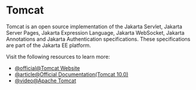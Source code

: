 # Tomcat

Tomcat is an open source implementation of the Jakarta Servlet, Jakarta Server Pages, Jakarta Expression Language, Jakarta WebSocket, Jakarta Annotations and Jakarta Authentication specifications. These specifications are part of the Jakarta EE platform.

Visit the following resources to learn more:

- [@official@Tomcat Website](https://tomcat.apache.org/)
- [@article@Official Documentation(Tomcat 10.0)](https://tomcat.apache.org/tomcat-10.0-doc/index.html)
- [@video@Apache Tomcat](https://www.youtube.com/c/ApacheTomcatOfficial)
